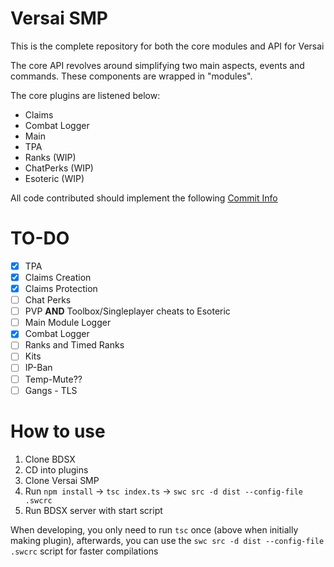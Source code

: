 # Versai SMP

This is the complete repository for both the core modules and API for Versai

The core API revolves around simplifying two main aspects, events and commands. These components are wrapped in "modules".

The core plugins are listened below:
- Claims
- Combat Logger
- Main
- TPA
- Ranks (WIP)
- ChatPerks (WIP)
- Esoteric (WIP)

All code contributed should implement the following [Commit Info](/commit-info.md)

# TO-DO
- [x] TPA
- [x] Claims Creation
- [x] Claims Protection
- [ ] Chat Perks
- [ ] PVP **AND** Toolbox/Singleplayer cheats to Esoteric
- [ ] Main Module Logger
- [x] Combat Logger
- [ ] Ranks and Timed Ranks
- [ ] Kits
- [ ] IP-Ban
- [ ] Temp-Mute??
- [ ] Gangs - TLS

# How to use
1. Clone BDSX
2. CD into plugins
3. Clone Versai SMP
4. Run `npm install` -> `tsc index.ts` -> `swc src -d dist --config-file .swcrc`
5. Run BDSX server with start script

When developing, you only need to run `tsc` once (above when initially making plugin), afterwards, you can use the `swc src -d dist --config-file .swcrc` script for faster compilations